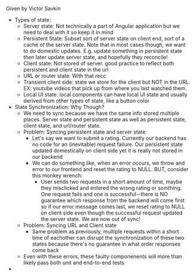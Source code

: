 Given by Victor Savkin
- Types of state:
    - Server state: Not technically a part of Angular application but we need to deal with it so keep it in mind
    - Persistent State: Subset sort of server state on client end, sort of a cache of the server state. Note that in most cases though, we want to do domestic updates. E.g. update something in persistent state then later update server state, and hopefully they reconcile!
    - Client state: Not stored of server. good practice to reflect both persistent and client state in the url
    - URL or router state: With that recc
    - Transient client side: state we store for the client but NOT in the URL. EX: youtube videos that pick up from where you last watched them.
    - Local UI state: local components can have local UI state and usually derived from other types of state, like a button color
- State Synchronization: Why Though?
    - We need to sync because we have the same info stored multiple places. Server state and persistent state as well as persistent state, client state, and url/router state. 
    - Problem: Syncing persistent state and server state:
        - Let's say we want to submit a rating. Currently our backend has no code for an (inevitable) request failure. Our persistent state updated domestically on client side yet it is really not stored in our backend
        - We can do something like, when an error occurs, we throw and error to our frontend and reset the rating to NULL. BUT, consider this monkey wrench:
            - User sends two requests in a short amount of time, maybe they misclicked and entered the wrong rating or somthing. One request fails and one is successful--there is NO guarantee which response from the backend will come first so if our error message comes last, we reset rating to NULL on client side even though the successful request updated the server state. We are now out of sync!
    - Problem: Syncing URL and Client state
        - Same problem as previously, multiple requests within a short time of eachother can disrupt the synchronization of these two states because there's no guarantee in what order responses come back
    - Even with these errors, these faulty componenents will more than likely pass both unit and end-to-end tests
- 